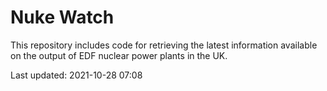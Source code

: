 # Nuke Watch

This repository includes code for retrieving the latest information available on the output of EDF nuclear power plants in the UK.

Last updated: 2021-10-28 07:08